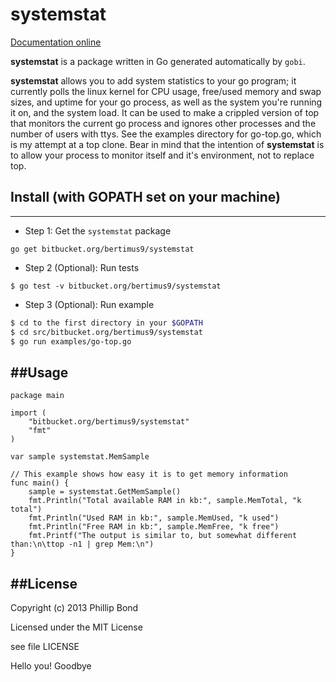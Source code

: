 # systemstat

[Documentation online](http://godoc.org/bitbucket.org/bertimus9/systemstat)

**systemstat** is a package written in Go generated automatically by `gobi`.

**systemstat** allows you to add system statistics to your go program; it
currently polls the linux kernel for CPU usage, free/used memory and swap
sizes, and uptime for your go process, as well as the system you're running it
on, and the system load. It can be used to make a crippled version of top that
monitors the current go process and ignores other processes and the number of
users with ttys. See the examples directory for go-top.go, which is my attempt
at a top clone. Bear in mind that the intention of **systemstat** is to allow
your process to monitor itself and it's environment, not to replace top.

## Install (with GOPATH set on your machine)
----------

* Step 1: Get the `systemstat` package

```
go get bitbucket.org/bertimus9/systemstat
```

* Step 2 (Optional): Run tests

```
$ go test -v bitbucket.org/bertimus9/systemstat
```

* Step 3 (Optional): Run example

```bash
$ cd to the first directory in your $GOPATH
$ cd src/bitbucket.org/bertimus9/systemstat
$ go run examples/go-top.go
```

##Usage
----------
```
package main

import (
	"bitbucket.org/bertimus9/systemstat"
	"fmt"
)

var sample systemstat.MemSample

// This example shows how easy it is to get memory information
func main() {
	sample = systemstat.GetMemSample()
	fmt.Println("Total available RAM in kb:", sample.MemTotal, "k total")
	fmt.Println("Used RAM in kb:", sample.MemUsed, "k used")
	fmt.Println("Free RAM in kb:", sample.MemFree, "k free")
	fmt.Printf("The output is similar to, but somewhat different than:\n\ttop -n1 | grep Mem:\n")
}
```

##License
----------

Copyright (c) 2013 Phillip Bond

Licensed under the MIT License

see file LICENSE

Hello you!
Goodbye
